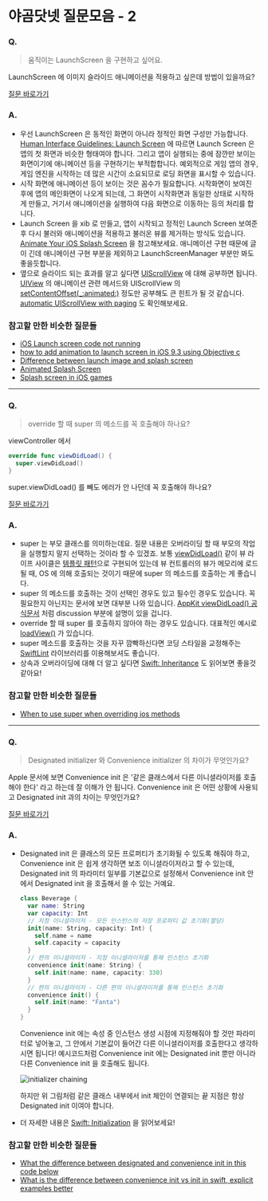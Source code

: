 # 야곰닷넷 질문모음 - 2



### Q.

> 움직이는 LaunchScreen 을 구현하고 싶어요.

LaunchScreen 에 이미지 슬라이드 애니메이션을 적용하고 싶은데 방법이 있을까요?

 [질문 바로가기](https://yagom.net/forums/topic/object-c에서-런치스크린-질문입니다/)

### A.

* 우선 LaunchScreen 은 동적인 화면이 아니라 정적인 화면 구성만 가능합니다. [Human Interface Guidelines: Launch Screen](https://developer.apple.com/design/human-interface-guidelines/ios/visual-design/launch-screen) 에 따르면 Launch Screen 은 앱의 첫 화면과 비슷한 형태여야 합니다. 그리고 앱이 실행되는 중에 잠깐만 보이는 화면이기에 애니메이션 등을 구현하기는 부적합합니다. 예외적으로 게임 앱의 경우, 게임 엔진을 시작하는 데 많은 시간이 소요되므로 로딩 화면을 표시할 수 있습니다.
* 시작 화면에 애니메이션 등이 보이는 것은 꼼수가 필요합니다. 시작화면이 보여진 후에 앱의 메인화면이 나오게 되는데, 그 화면이 시작화면과 동일한 상태로 시작하게 만들고, 거기서 애니메이션을 실행하여 다음 화면으로 이동하는 등의 처리를 합니다.
* Launch Screen 을 xib 로 만들고, 앱이 시작되고 정적인 Launch Screen 보여준 후 다시 불러와 애니메이션을 적용하고 불러온 뷰를 제거하는 방식도 있습니다. [Animate Your iOS Splash Screen](https://www.viget.com/articles/animated-ios-launch-screen/) 을 참고해보세요. 애니메이션 구현 때문에 글이 긴데 애니메이션 구현 부분을 제외하고 LaunchScreenManager 부분만 봐도 좋을듯합니다.
* 옆으로 슬라이드 되는 효과를 알고 싶다면 [UIScrollView](https://developer.apple.com/documentation/uikit/uiscrollview) 에 대해 공부하면 됩니다. [UIView](https://developer.apple.com/documentation/uikit/uiview) 의 애니메이션 관련 메서드와 UIScrollView 의 [setContentOffset(_:animated:)](https://developer.apple.com/documentation/uikit/uiscrollview/1619400-setcontentoffset) 정도만 공부해도 큰 힌트가 될 것 같습니다. [automatic UIScrollView with paging](https://stackoverflow.com/questions/17168741/automatic-uiscrollview-with-paging) 도 확인해보세요.

### 참고할 만한 비슷한 질문들

* [iOS Launch screen code not running](https://stackoverflow.com/questions/27398723/ios-launch-screen-code-not-running)
* [how to add animation to launch screen in iOS 9.3 using Objective c](https://stackoverflow.com/questions/37112950/how-to-add-animation-to-launch-screen-in-ios-9-3-using-objective-c)
* [Difference between launch image and splash screen](https://stackoverflow.com/questions/12140464/difference-between-launxch-image-and-splash-screen)
* [Animated Splash Screen](https://developer.apple.com/forums/thread/110295)
* [Splash screen in iOS games](https://stackoverflow.com/questions/29047522/splash-screen-in-ios-games)

----

### Q.

> override 할 때 super 의 메소드를 꼭 호출해야 하나요?

viewController 에서

```swift
override func viewDidLoad() {
  super.viewDidLoad()
}
```

super.viewDidLoad() 를 빼도 에러가 안 나던데 꼭 호출해야 하나요?

[질문 바로가기](https://yagom.net/forums/topic/override-할-때-super-꼭-호출해야-하나요/)

### A.

* super 는 부모 클래스를 의미하는데요. 질문 내용은 오버라이딩 할 때 부모의 작업을 실행할지 말지 선택하는 것이라 할 수 있겠죠. 보통 [viewDidLoad()](https://developer.apple.com/documentation/uikit/uiviewcontroller/1621495-viewdidload) 같이 뷰 라이프 사이클은 [템플릿 패턴](https://en.wikipedia.org/wiki/Template_method_pattern)으로 구현되어 있는데 뷰 컨트롤러의 뷰가 메모리에 로드될 때, OS 에 의해 호출되는 것이기 때문에 super 의 메소드를 호출하는 게 좋습니다.
* super 의 메소드를 호출하는 것이 선택인 경우도 있고 필수인 경우도 있습니다. 꼭 필요한지 아닌지는 문서에 보면 대부분 나와 있습니다. [AppKit viewDidLoad() 공식문서](https://developer.apple.com/documentation/appkit/nsviewcontroller/1434476-viewdidload) 처럼 discussion 부분에 설명이 있을 겁니다.
* override 할 때 super 를 호출하지 않아야 하는 경우도 있습니다. 대표적인 예시로 [loadView()](https://developer.apple.com/documentation/uikit/uiviewcontroller/1621454-loadview) 가 있습니다. 
* super 메소드를 호출하는 것을 자꾸 깜빡하신다면 코딩 스타일을 교정해주는 [SwiftLint](https://realm.github.io/SwiftLint/overridden_super_call.html) 라이브러리를 이용해보셔도 좋습니다.
* 상속과 오버라이딩에 대해 더 알고 싶다면 [Swift: Inheritance](https://docs.swift.org/swift-book/LanguageGuide/Inheritance.html) 도 읽어보면 좋을것 같아요!

### 참고할 만한 비슷한 질문들

* [When to use super when overriding ios methods](https://stackoverflow.com/questions/38689059/when-to-use-super-when-overriding-ios-methods)
----

### Q.

> Designated initializer 와 Convenience initializer 의 차이가 무엇인가요?

Apple 문서에 보면 Convenience init 은 '같은 클래스에서 다른 이니셜라이저를 호출해야 한다' 라고 하는데 잘 이해가 안 됩니다. Convenience init 은 어떤 상황에 사용되고 Designated init 과의 차이는 무엇인가요?

[질문 바로가기](https://yagom.net/forums/topic/swift-초기화-이니셜라이져/)

### A.

* Designated init 은 클래스의 모든 프로퍼티가 초기화될 수 있도록 해줘야 하고, Convenience init 은 쉽게 생각하면 보조 이니셜라이저라고 할 수 있는데, Designated init 의 파라미터 일부를 기본값으로 설정해서 Convenience init 안에서 Designated init 을 호출해서 쓸 수 있는 거예요.

  ```swift
  class Beverage {
    var name: String
    var capacity: Int
    // 지정 이니셜라이저 - 모든 인스턴스의 저장 프로퍼티 값 초기화(할당)
    init(name: String, capacity: Int) {
      self.name = name
      self.capacity = capacity
    }
    // 편의 이니셜라이저 - 지정 이니셜라이저를 통해 인스턴스 초기화
    convenience init(name: String) {
      self.init(name: name, capacity: 330)
    }
    // 편의 이니셜라이저 - 다른 편의 이니셜라이저를 통해 인스턴스 초기화
    convenience init() {
      self.init(name: "Fanta")
    }
  }
  ```

  Convenience init 에는 속성 중 인스턴스 생성 시점에 지정해줘야 할 것만 파라미터로 넣어놓고, 그 안에서 기본값이 들어간 다른 이니셜라이저를 호출한다고 생각하시면 됩니다! 예시코드처럼 Convenience init 에는 Designated init 뿐만 아니라 다른 Convenience init 을 호출해도 됩니다.

  ![initializer chaining](https://docs.swift.org/swift-book/_images/initializerDelegation01_2x.png)

  하지만 위 그림처럼 같은 클래스 내부에서 init 체인이 연결되는 끝 지점은 항상 Designated init 이여야 합니다.

* 더 자세한 내용은 [Swift: Initialization](https://docs.swift.org/swift-book/LanguageGuide/Initialization.html) 을 읽어보세요!

### 참고할 만한 비슷한 질문들

* [What the difference between designated and convenience init in this code below](https://stackoverflow.com/questions/29563147/what-the-difference-between-designated-and-convenience-init-in-this-code-below)
* [What is the difference between convenience init vs init in swift, explicit examples better](https://stackoverflow.com/questions/40093484/what-is-the-difference-between-convenience-init-vs-init-in-swift-explicit-examp)